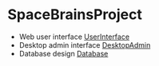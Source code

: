 # SpaceBrainsProject

- Web user interface [UserInterface](https://github.com/nesterd/SpaceBrainsProject/tree/master/UserInterface)
- Desktop admin interface [DesktopAdmin](https://github.com/nesterd/SpaceBrainsProject/tree/master/DesktopAdmin)
- Database design [Database](https://github.com/nesterd/SpaceBrainsProject/tree/Database_design/Database)
